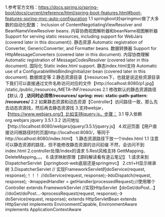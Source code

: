 1.参考官方文档：https://docs.spring.io/spring-boot/docs/current/reference/html/spring-boot-features.html#boot-features-spring-mvc-auto-configuration
    1.1 springboot对springmvc做了大多数的自动化配置：
        Inclusion of ContentNegotiatingViewResolver and BeanNameViewResolver beans.
        内容协商视图解析器和beanName视图解析器
        Support for serving static resources, including support for WebJars (covered later in this document)).
        静态资源
        Automatic registration of Converter, GenericConverter, and Formatter beans.
        数据转换器
        Support for HttpMessageConverters (covered later in this document).
        内容协商理解
        Automatic registration of MessageCodesResolver (covered later in this document).
        国际化
        Static index.html support.
        静态index.html支持
        Automatic use of a ConfigurableWebBindingInitializer bean (covered later in this document).
        数据绑定等
2.静态资源目录【/resources下，也就是说这些资源目录下我们可以直接通过文件名称访问对应的文件【http://localhost:8080/p1.jpg】
    /static,/public,/resources,/META-INF/resources
    2.1 修改默认的静态资源路径【默认 /**】,访问时必须带/recources/
        spring:
          mvc:
            static-path-pattern: /recources/**
    2.2 如果静态资源和动态资源【Controller】访问路径一致，那么先去动态资源找，然后再去静态资源找
 3.支持webjar，【https://www.webjars.org/】比如支持jquery.js，步骤：
    3.1 导入依赖
            <dependency>
                <groupId>org.webjars</groupId>
                <artifactId>jquery</artifactId>
                <version>3.5.1</version>
            </dependency>
     3.2 访问地址 【http://localhost:8080/webjars/jquery/3.5.1/jquery.js】
4.欢迎页面【用户直接访问根路径时的页面http://localhost:8080/，等同于http://localhost:8080/index.html】
    1.静态资源路径下放一个index.html
        1.1 注意 可以静态资源的路径，但不能修改静态资源的访问前缀 不然，会访问不到index.html
    2.controller处理/index的请求
5.Rest风格支持
    GettMapping、DeleteMapping。。。
6.请求映射原理【源码解读看有道云笔记】
    1.请求来到DispatcherServlet【springboot-web底层还是springmvc】
    2.ctrl+H显示继承树
    3.DispatcherServlet // 实现FrameworkServlet的doService(request, response);！！！
        //doService(request, response);-》doDispatch(request, response);
        -》mappedHandler = getHandler(processedRequest);//使用哪个Controller
        extends FrameworkServlet //实现HttpServlet【doGet/doPost...】
            //doGet/doPost...-》processRequest(request, response);-》doService(request, response);
            extends HttpServletBean 
                extends HttpServlet 
                implements EnvironmentCapable, EnvironmentAware
            implements ApplicationContextAware
    